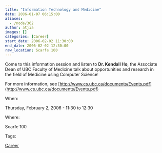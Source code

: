 ```yaml
---
title: "Information Technology and Medicine"
date: 2006-01-07 06:15:00
aliases:
  - /node/362
author: atjia
images: []
categories: [Career]
start_date: 2006-02-02 11:30:00
end_date: 2006-02-02 12:30:00
raw_location: Scarfe 100
---
```


Come to this information session and listen to **Dr. Kendall Ho**, the Associate Dean of UBC Faculty of Medicine talk about opportunities and research in the field of Medicine using Computer Science!

For more information, see [http://www.cs.ubc.ca/documents/Events.pdf](http://www.cs.ubc.ca/documents/Events.pdf)

When:

Thursday, February 2, 2006 - 11:30 to 12:30

Where:

Scarfe 100

Tags:

[Career](/career)
